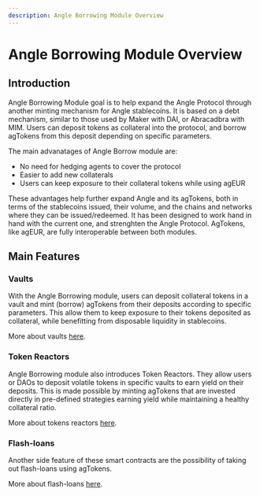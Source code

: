 ```yaml
---
description: Angle Borrowing Module Overview
---
```


# Angle Borrowing Module Overview

## Introduction

Angle Borrowing Module goal is to help expand the Angle Protocol through another minting mechanism for Angle stablecoins. It is based on a debt mechanism, similar to those used by Maker with DAI, or Abracadbra with MIM. Users can deposit tokens as collateral into the protocol, and borrow agTokens from this deposit depending on specific parameters. 

The main advanatages of Angle Borrow module are: 
* No need for hedging agents to cover the protocol
* Easier to add new collaterals
* Users can keep exposure to their collateral tokens while using agEUR

These advantages help further expand Angle and its agTokens, both in terms of the stablecoins issued, their volume, and the chains and networks where they can be issued/redeemed. It has been designed to work hand in hand with the current one, and strenghten the Angle Protocol. AgTokens, like agEUR, are fully interoperable between both modules.


## Main Features

### Vaults

With the Angle Borrowing module, users can deposit collateral tokens in a vault and mint (borrow) agTokens from their deposits according to specific parameters. This allow them to keep exposure to their tokens deposited as collateral, while benefitting from disposable liquidity in stablecoins. 

More about vaults [here](/new-module/vaults/README.md). 

### Token Reactors

Angle Borrowing module also introduces Token Reactors. They allow users or DAOs to deposit volatile tokens in specific vaults to earn yield on their deposits. This is made possible by minting agTokens that are invested directly in pre-defined strategies earning yield while maintaining a healthy collateral ratio. 

More about tokens reactors [here](/new-module/vaults/token-reactor.md). 

### Flash-loans

Another side feature of these smart contracts are the possibility of taking out flash-loans using agTokens. 

More about flash-loans [here](/new-module/flash-loans.md).  